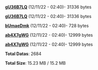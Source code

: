 [**gU36B7LQ**](/data/gU36B7LQ.txt) (12/11/22 - 02:40)- 31336 bytes

[**gU36B7LQ**](/data/gU36B7LQ.txt) (12/11/22 - 02:40)- 31336 bytes

[**bUmaeDmk**](/data/bUmaeDmk.txt) (12/11/22 - 02:40)- 728 bytes

[**ab4X7gWG**](/data/ab4X7gWG.txt) (12/11/22 - 02:40)- 12999 bytes

[**ab4X7gWG**](/data/ab4X7gWG.txt) (12/11/22 - 02:40)- 12999 bytes

**Total Datas**: 2684

**Total Size**: 15.23 MB / 15.2 MB